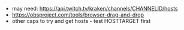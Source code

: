- may need: https://api.twitch.tv/kraken/channels/CHANNELID/hosts
- https://obsproject.com/tools/browser-drag-and-drop
- other caps to try and get hosts - test HOSTTARGET first
